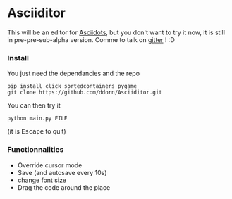 # Asciiditor
This will be an editor for [Asciidots](www.github.com/aaronduino/asciidots), but you don't want to try it now, it is still in pre-pre-sub-alpha version.
Comme to talk on [gitter](https://gitter.im/asciidots/Lobby) ! :D 

### Install

You just need the dependancies and the repo
    
    pip install click sortedcontainers pygame
    git clone https://github.com/ddorn/Asciiditor.git
    
You can then try it

    python main.py FILE
    
(it is <kbd>Escape</kbd> to quit)


### Functionnalities

- Override cursor mode
- Save (and autosave every 10s)
- change font size
- Drag the code around the place
